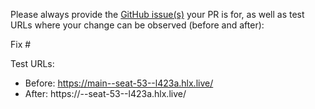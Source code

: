 Please always provide the [GitHub issue(s)](../issues) your PR is for, as well as test URLs where your change can be observed (before and after):

Fix #<gh-issue-id>

Test URLs:
- Before: https://main--seat-53--l423a.hlx.live/
- After: https://<branch>--seat-53--l423a.hlx.live/
